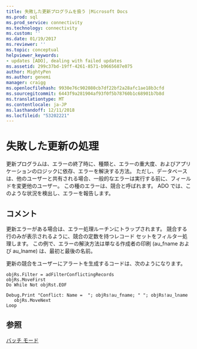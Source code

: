 ```yaml
---
title: 失敗した更新プログラムを扱う |Microsoft Docs
ms.prod: sql
ms.prod_service: connectivity
ms.technology: connectivity
ms.custom: ''
ms.date: 01/19/2017
ms.reviewer: ''
ms.topic: conceptual
helpviewer_keywords:
- updates [ADO], dealing with failed updates
ms.assetid: 299c37bd-19ff-4261-8571-b9665687e075
author: MightyPen
ms.author: genemi
manager: craigg
ms.openlocfilehash: 9930e76c902080cb7df22bf2a28afc1ae18b3cfd
ms.sourcegitcommit: 6443f9a281904af93f0f5b78760b1c68901b7b8d
ms.translationtype: MT
ms.contentlocale: ja-JP
ms.lasthandoff: 12/11/2018
ms.locfileid: "53202221"
---
```

# <a name="dealing-with-failed-updates"></a>失敗した更新の処理
更新プログラムは、エラーの終了時に、種類と、エラーの重大度、およびアプリケーションのロジックに依存、エラーを解決する方法。 ただし、データベースは、他のユーザーと共有される場合、一般的なエラーは実行する前に、フィールドを変更他のユーザー。 この種のエラーは、競合と呼ばれます。 ADO では、このような状況を検出し、エラーを報告します。  
  
## <a name="remarks"></a>コメント  
 更新エラーがある場合は、エラー処理ルーチンにトラップされます。 競合する行のみが表示されるように、競合の定数を持つレコード セットをフィルター処理します。 この例で、エラーの解決方法は単なる作成者の印刷 (au_fname および au_lname) は、最初と最後の名前。  
  
 更新の競合をユーザーにアラートを生成するコードは、次のようになります。  
  
```  
objRs.Filter = adFilterConflictingRecords  
objRs.MoveFirst  
Do While Not objRst.EOF  
   Debug.Print "Conflict: Name =  "; objRs!au_fname; " "; objRs!au_lname  
   objRs.MoveNext  
Loop  
```  
  
## <a name="see-also"></a>参照  
 [バッチ モード](../../../ado/guide/data/batch-mode.md)
